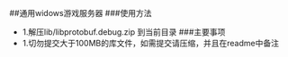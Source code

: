 ##通用widows游戏服务器
###使用方法
- 1.解压lib/libprotobuf.debug.zip 到当前目录
###主要事项
- 1.切勿提交大于100MB的库文件，如需提交请压缩，并且在readme中备注
